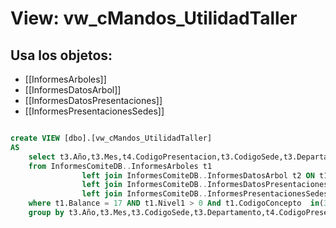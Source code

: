 # View: vw_cMandos_UtilidadTaller

## Usa los objetos:
- [[InformesArboles]]
- [[InformesDatosArbol]]
- [[InformesDatosPresentaciones]]
- [[InformesPresentacionesSedes]]

```sql

create VIEW [dbo].[vw_cMandos_UtilidadTaller]
AS
	select t3.Año,t3.Mes,t4.CodigoPresentacion,t3.CodigoSede,t3.Departamento,sum(isnull(t3.Saldo,0)*-1) Saldo
	from InformesComiteDB..InformesArboles t1 
				left join InformesComiteDB..InformesDatosArbol t2 ON t1.CodigoConcepto =t2.CodigoConcepto and t1.Balance = t2.Balance and t1.Empresa =t2.Empresa
				left join InformesComiteDB..InformesDatosPresentaciones t3 ON t2.Cuenta = t3.Cuenta
				left join InformesComiteDB..InformesPresentacionesSedes t4 ON t3.CodigoSede = t4.CodigoSede
	where t1.Balance = 17 AND t1.Nivel1 > 0 And t1.CodigoConcepto  in(307,308,309,310,319,320,321,322,331,332,333,334,275,276,277,279,280,345) and t3.Año is not null
	group by t3.Año,t3.Mes,t3.CodigoSede,t3.Departamento,t4.CodigoPresentacion


```
